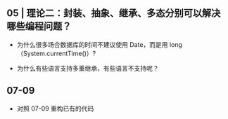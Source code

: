 
## 05 | 理论二：封装、抽象、继承、多态分别可以解决哪些编程问题？

- 为什么很多场合数据库的时间不建议使用 Date，而是用 long（System.currentTime()）?

- 为什么有些语言支持多重继承，有些语言不支持呢？

## 07-09

- 对照 07-09 重构已有的代码